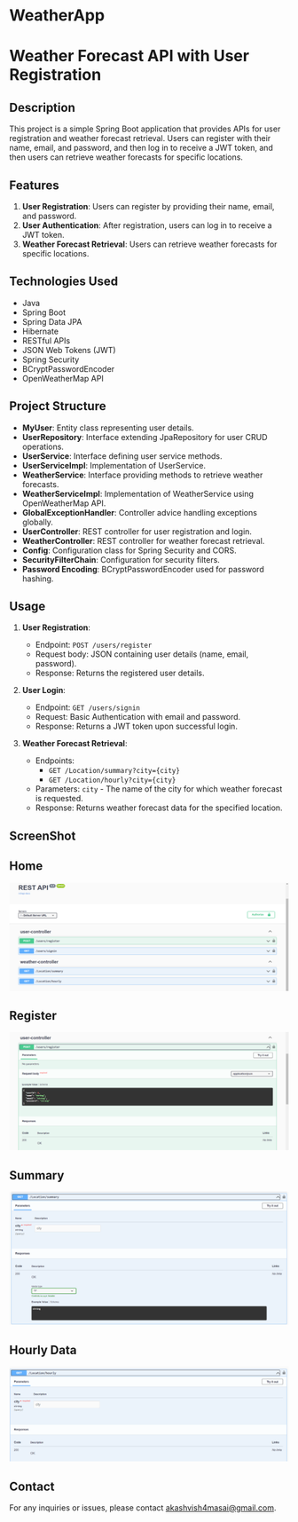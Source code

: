 # WeatherApp

# Weather Forecast API with User Registration

## Description

This project is a simple Spring Boot application that provides APIs for user registration and weather forecast retrieval. Users can register with their name, email, and password, and then log in to receive a JWT token, and then users can retrieve weather forecasts for specific locations.

## Features

1. **User Registration**: Users can register by providing their name, email, and password.
2. **User Authentication**: After registration, users can log in to receive a JWT token.
3. **Weather Forecast Retrieval**: Users can retrieve weather forecasts for specific locations.

## Technologies Used

- Java
- Spring Boot
- Spring Data JPA
- Hibernate
- RESTful APIs
- JSON Web Tokens (JWT)
- Spring Security
- BCryptPasswordEncoder
- OpenWeatherMap API

## Project Structure

- **MyUser**: Entity class representing user details.
- **UserRepository**: Interface extending JpaRepository for user CRUD operations.
- **UserService**: Interface defining user service methods.
- **UserServiceImpl**: Implementation of UserService.
- **WeatherService**: Interface providing methods to retrieve weather forecasts.
- **WeatherServiceImpl**: Implementation of WeatherService using OpenWeatherMap API.
- **GlobalExceptionHandler**: Controller advice handling exceptions globally.
- **UserController**: REST controller for user registration and login.
- **WeatherController**: REST controller for weather forecast retrieval.
- **Config**: Configuration class for Spring Security and CORS.
- **SecurityFilterChain**: Configuration for security filters.
- **Password Encoding**: BCryptPasswordEncoder used for password hashing.

## Usage

1. **User Registration**:

   - Endpoint: `POST /users/register`
   - Request body: JSON containing user details (name, email, password).
   - Response: Returns the registered user details.

2. **User Login**:

   - Endpoint: `GET /users/signin`
   - Request: Basic Authentication with email and password.
   - Response: Returns a JWT token upon successful login.

3. **Weather Forecast Retrieval**:
   - Endpoints:
     - `GET /Location/summary?city={city}`
     - `GET /Location/hourly?city={city}`
   - Parameters: `city` - The name of the city for which weather forecast is requested.
   - Response: Returns weather forecast data for the specified location.

## ScreenShot

## Home

![Home](https://github.com/akashvishwakarma27/WeatherApp/blob/main/WeatherApp/src/main/resources/static/home.png)

## Register

![Register](https://github.com/akashvishwakarma27/WeatherApp/blob/main/WeatherApp/src/main/resources/static/register.png)

## Summary

![Location Summary](https://github.com/akashvishwakarma27/WeatherApp/blob/main/WeatherApp/src/main/resources/static/summary.png)

## Hourly Data

![Location Hourly Data](https://github.com/akashvishwakarma27/WeatherApp/blob/main/WeatherApp/src/main/resources/static/hourly.png)

## Contact

For any inquiries or issues, please contact akashvish4masai@gmail.com.
